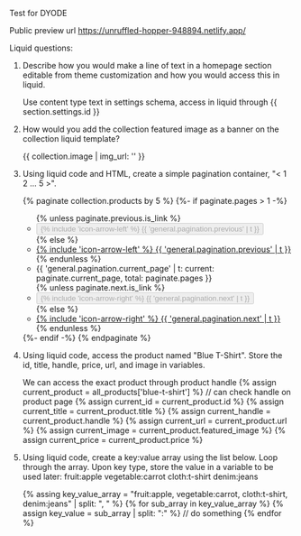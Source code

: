 
Test for DYODE

Public preview url https://unruffled-hopper-948894.netlify.app/

Liquid questions: 
1. Describe how you would make a line of text in a homepage section editable from theme customization and how you would access this in liquid.

	Use content type text in settings schema, access in liquid through {{ section.settings.id }}


2. How would you add the collection featured image as a banner on the collection liquid template?

	{{ collection.image | img_url: '' }}


3. Using liquid code and HTML, create a simple pagination container, "< 1 2 ... 5 >".

	{% paginate collection.products by 5 %}
		{%- if paginate.pages > 1 -%}
			<ul class="">
				{% unless paginate.previous.is_link %}
					<li aria-hidden="true">
						<button class="" disabled>
							{% include 'icon-arrow-left' %}
							<span class="">{{ 'general.pagination.previous' | t }}</span>
						</button>
					</li>
					{% else %}
					<li>
						<a href="{{ paginate.previous.url }}" class="">
							{% include 'icon-arrow-left' %}
							<span class="t">{{ 'general.pagination.previous' | t }}</span>
						</a>
					</li>
				{% endunless %}
				<li class="">
					{{ 'general.pagination.current_page' | t: current: paginate.current_page, total: paginate.pages }}
				</li>
				{% unless paginate.next.is_link %}
					<li aria-hidden="true">
					<button class="" disabled>
						{% include 'icon-arrow-right' %}
						<span class="">{{ 'general.pagination.next' | t }}</span>
					</button>
					</li>
				{% else %}
					<li>
					<a href="{{ paginate.next.url }}" class="">
						{% include 'icon-arrow-right' %}
						<span class="">{{ 'general.pagination.next' | t }}</span>
					</a>
					</li>
				{% endunless %}
			</ul>
		{%- endif -%}
	{% endpaginate %}


4. Using liquid code, access the product named "Blue T-Shirt". Store the id, title, handle, price, url, and image in variables.

	We can access the exact product through product handle
	{% assign current_product = all_products['blue-t-shirt'] %} // can check handle on product page
	{% assign current_id = current_product.id %}
	{% assign current_title = current_product.title %}
	{% assign current_handle = current_product.handle %}
	{% assign current_url = current_product.url %}
	{% assign current_image = current_product.featured_image %}
	{% assign current_price = current_product.price %}


5. Using liquid code, create a key:value array using the list below. Loop through the array. Upon key type, store the value in a variable to be used later:
    fruit:apple
    vegetable:carrot
    cloth:t-shirt
    denim:jeans

 	{% assing key_value_array = "fruit:apple, vegetable:carrot, cloth:t-shirt, denim:jeans" | split: ", " %}
	{% for sub_array in key_value_array %}
		{% assign key_value = sub_array | split: ":" %}
		// do something 
	{% endfor %}
